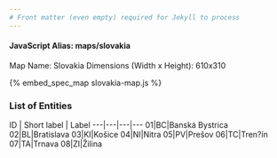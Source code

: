 ```yaml
---
# Front matter (even empty) required for Jekyll to process
---
```


#### JavaScript Alias: maps/slovakia

Map Name: Slovakia
Dimensions (Width x Height): 610x310



{% embed_spec_map slovakia-map.js %}

### List of Entities

ID | Short label | Label
---|---|---|---
01|BC|Banská Bystrica
02|BL|Bratislava
03|KI|Košice
04|NI|Nitra
05|PV|Prešov
06|TC|Tren?ín
07|TA|Trnava
08|ZI|Žilina

